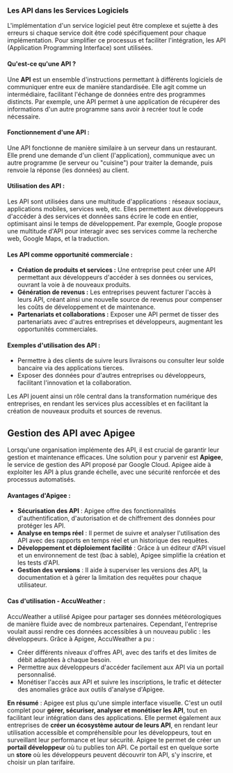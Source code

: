 
### **Les API dans les Services Logiciels**

L'implémentation d'un service logiciel peut être complexe et sujette à des erreurs si chaque service doit être codé spécifiquement pour chaque implémentation. Pour simplifier ce processus et faciliter l'intégration, les API (Application Programming Interface) sont utilisées.

#### **Qu'est-ce qu'une API ?**

Une **API** est un ensemble d'instructions permettant à différents logiciels de communiquer entre eux de manière standardisée. Elle agit comme un intermédiaire, facilitant l'échange de données entre des programmes distincts. Par exemple, une API permet à une application de récupérer des informations d'un autre programme sans avoir à recréer tout le code nécessaire.

#### **Fonctionnement d'une API :**

Une API fonctionne de manière similaire à un serveur dans un restaurant. Elle prend une demande d'un client (l'application), communique avec un autre programme (le serveur ou "cuisine") pour traiter la demande, puis renvoie la réponse (les données) au client.

#### **Utilisation des API :**

Les API sont utilisées dans une multitude d'applications : réseaux sociaux, applications mobiles, services web, etc. Elles permettent aux développeurs d'accéder à des services et données sans écrire le code en entier, optimisant ainsi le temps de développement. Par exemple, Google propose une multitude d'API pour interagir avec ses services comme la recherche web, Google Maps, et la traduction.

#### **Les API comme opportunité commerciale :**

- **Création de produits et services :** Une entreprise peut créer une API permettant aux développeurs d'accéder à ses données ou services, ouvrant la voie à de nouveaux produits.
- **Génération de revenus :** Les entreprises peuvent facturer l'accès à leurs API, créant ainsi une nouvelle source de revenus pour compenser les coûts de développement et de maintenance.
- **Partenariats et collaborations :** Exposer une API permet de tisser des partenariats avec d'autres entreprises et développeurs, augmentant les opportunités commerciales.

#### **Exemples d'utilisation des API :**

- Permettre à des clients de suivre leurs livraisons ou consulter leur solde bancaire via des applications tierces.
- Exposer des données pour d'autres entreprises ou développeurs, facilitant l'innovation et la collaboration.

Les API jouent ainsi un rôle central dans la transformation numérique des entreprises, en rendant les services plus accessibles et en facilitant la création de nouveaux produits et sources de revenus.


## **Gestion des API avec Apigee**

Lorsqu'une organisation implémente des API, il est crucial de garantir leur gestion et maintenance efficaces. Une solution pour y parvenir est **Apigee**, le service de gestion des API proposé par Google Cloud. Apigee aide à exploiter les API à plus grande échelle, avec une sécurité renforcée et des processus automatisés.

#### **Avantages d'Apigee :**

- **Sécurisation des API** : Apigee offre des fonctionnalités d'authentification, d'autorisation et de chiffrement des données pour protéger les API.
- **Analyse en temps réel** : Il permet de suivre et analyser l'utilisation des API avec des rapports en temps réel et un historique des requêtes.
- **Développement et déploiement facilité** : Grâce à un éditeur d'API visuel et un environnement de test (bac à sable), Apigee simplifie la création et les tests d'API.
- **Gestion des versions** : Il aide à superviser les versions des API, la documentation et à gérer la limitation des requêtes pour chaque utilisateur.

#### **Cas d'utilisation - AccuWeather :**

AccuWeather a utilisé Apigee pour partager ses données météorologiques de manière fluide avec de nombreux partenaires. Cependant, l'entreprise voulait aussi rendre ces données accessibles à un nouveau public : les développeurs. Grâce à Apigee, AccuWeather a pu :

- Créer différents niveaux d'offres API, avec des tarifs et des limites de débit adaptées à chaque besoin.
- Permettre aux développeurs d'accéder facilement aux API via un portail personnalisé.
- Monétiser l'accès aux API et suivre les inscriptions, le trafic et détecter des anomalies grâce aux outils d'analyse d'Apigee.

**En résumé** : Apigee est plus qu'une simple interface visuelle. C'est un outil complet pour **gérer, sécuriser, analyser et monétiser les API**, tout en facilitant leur intégration dans des applications. Elle permet également aux entreprises de **créer un écosystème autour de leurs API**, en rendant leur utilisation accessible et compréhensible pour les développeurs, tout en surveillant leur performance et leur sécurité.
Apigee te permet de créer un **portail développeur** où tu publies ton API. Ce portail est en quelque sorte un **store** où les développeurs peuvent découvrir ton API, s'y inscrire, et choisir un plan tarifaire.